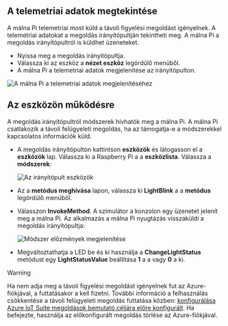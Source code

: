 ## <a name="view-the-telemetry"></a>A telemetriai adatok megtekintése

A málna Pi telemetriai most küld a távoli figyelési megoldást igényelnek. A telemetriai adatokat a megoldás irányítópultján tekintheti meg. A málna Pi a megoldás irányítópultról is küldhet üzeneteket.

- Nyissa meg a megoldás irányítópultja.
- Válassza ki az eszköz a **nézet eszköz** legördülő menüből.
- A málna Pi a telemetriai adatok megjelenítése az irányítópulton.

![A málna Pi a telemetriai adatok megjelenítéséhez][img-telemetry-display]

## <a name="act-on-the-device"></a>Az eszközön működésre

A megoldás irányítópultról módszerek hívhatók meg a málna Pi. A málna Pi csatlakozik a távoli felügyeleti megoldás, ha az támogatja-e a módszerekkel kapcsolatos információk küld.

- A megoldás irányítópulton kattintson **eszközök** és látogasson el a **eszközök** lap. Válassza ki a Raspberry Pi a a **eszközlista**. Válassza a **módszerek**:

    ![Az irányítópult eszközök][img-list-devices]

- Az a **metódus meghívása** lapon, válassza ki **LightBlink** a a **metódus** legördülő menüből.

- Válasszon **InvokeMethod**. A szimulátor a konzolon egy üzenetet jelenít meg a málna Pi. Az alkalmazás a málna Pi nyugtázás visszaküldi a megoldás irányítópultja:

    ![Módszer előzmények megjelenítése][img-method-history]

- Megváltoztathatja a LED be és ki használja a **ChangeLightStatus** metódust egy **LightStatusValue** beállítása **1** a a vagy **0** a ki.

> [!WARNING]
> Ha nem adja meg a távoli figyelési megoldást igényelnek fut az Azure-fiókjával, a futtatásakor a kell fizetni. További információ a felhasználás csökkentése a távoli felügyeleti megoldás futtatása közben: [konfigurálása Azure IoT Suite megoldások bemutató céljára előre konfigurált][lnk-demo-config]. Ha befejezte, használja az előkonfigurált megoldás törlése az Azure-fiókjával.


[img-telemetry-display]: media/iot-suite-v1-raspberry-pi-kit-view-telemetry-simulator/telemetry.png
[img-list-devices]: media/iot-suite-v1-raspberry-pi-kit-view-telemetry-simulator/listdevices.png
[img-method-history]: media/iot-suite-v1-raspberry-pi-kit-view-telemetry-simulator/methodhistory.png

[lnk-demo-config]: https://github.com/Azure/azure-iot-remote-monitoring/blob/master/Docs/configure-preconfigured-demo.md